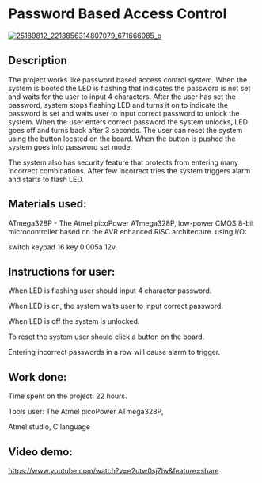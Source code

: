 # Password Based Access Control

<a href="https://ibb.co/dHXRN6"><img src="https://preview.ibb.co/iZuvFR/25189812_2218856314807079_671666085_o.jpg" alt="25189812_2218856314807079_671666085_o" border="0"></a>

## Description

The project works like password based access control system. When the system is booted the LED is flashing that indicates the password is not set and waits for the user to input 4 characters. After the user has set the password, system stops flashing LED and turns it on to indicate the password is set and waits user to input correct password to unlock the system. When the user enters correct password the system unlocks, LED goes off and turns back after 3 seconds. The user can reset the system using the button located on the board. When the button is pushed the system goes into password set mode.

The system also has security feature that protects from entering many incorrect combinations. After few incorrect tries the system triggers alarm and starts to flash LED.


## Materials used:

ATmega328P - The Atmel picoPower ATmega328P, low-power CMOS 8-bit microcontroller based on the AVR enhanced RISC architecture. using I/O:

switch keypad 16 key 0.005a 12v,

## Instructions for user:

When LED is flashing user should input 4 character password.

When LED is on, the system waits user to input correct password.

When LED is off the system is unlocked.

To reset the system user should click a button on the board.

Entering incorrect passwords in a row will cause alarm to trigger.

## Work done:

Time spent on the project: 22 hours.

Tools user: The Atmel picoPower ATmega328P,

Atmel studio, C language

## Video demo:

https://www.youtube.com/watch?v=e2utw0sj7Iw&feature=share
